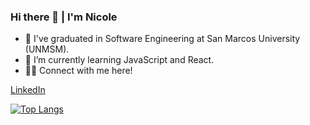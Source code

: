
### Hi there 👋 | I'm Nicole
- 🔭 I've graduated in Software Engineering at San Marcos University (UNMSM).
- 🌱 I’m currently learning JavaScript and React.
- 👩‍💻 Connect with me here! 
<a href="https://www.linkedin.com/in/nicole-tumi">
  LinkedIn
</a>

[![Top Langs](https://github-readme-stats.vercel.app/api/top-langs/?username=nicole-tumi&layout=compact&theme=dracula)](https://github.com/anuraghazra/github-readme-stats)
<!--
- 🌱 I’m currently learning React.
[![Anurag's GitHub stats](https://github-readme-stats.vercel.app/api?username=nicole-tumi&show_icons=true&theme=dracula)](https://github.com/anuraghazra/github-readme-stats)
<a href="https://www.linkedin.com/in/nicole-tumi">
  <img src="https://img.shields.io/badge/LinkedIn-0077B5?style=for-the-badge&logo=linkedin&logoColor=white"/>
</a> -->
